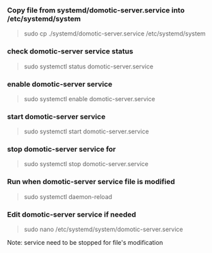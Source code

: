 ### Copy file from systemd/domotic-server.service into /etc/systemd/system
> sudo cp ./systemd/domotic-server.service /etc/systemd/system

### check domotic-server service status
> sudo systemctl status domotic-server.service

### enable domotic-server service
> sudo systemctl enable domotic-server.service

### start domotic-server service
> sudo systemctl start domotic-server.service

### stop domotic-server service for
> sudo systemctl stop domotic-server.service

### Run when domotic-server service file is modified
> sudo systemctl daemon-reload

### Edit domotic-server service if needed
> sudo nano /etc/systemd/system/domotic-server.service

Note: service need to be stopped for file's modification
